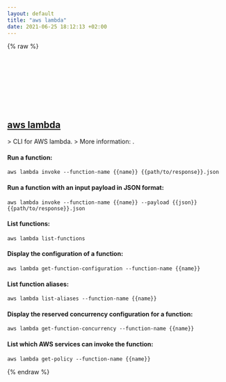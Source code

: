 ```yaml
---
layout: default
title: "aws lambda"
date: 2021-06-25 18:12:13 +02:00
---
```

{% raw %}
<h2 id="aws-lambda">
  <a href="/en/common/aws-lambda.html">aws lambda</a> <a href="#aws-lambda"><svg class="icon">
    <use href="/assets/images/unicode_sprite.svg#link" />
  </svg></a>
</h2>
> CLI for AWS lambda.
> More information: <https://docs.aws.amazon.com/cli/latest/reference/lambda/>.

#### Run a function:
```shell
aws lambda invoke --function-name {{name}} {{path/to/response}}.json
```
#### Run a function with an input payload in JSON format:
```shell
aws lambda invoke --function-name {{name}} --payload {{json}} {{path/to/response}}.json
```
#### List functions:
```shell
aws lambda list-functions
```
#### Display the configuration of a function:
```shell
aws lambda get-function-configuration --function-name {{name}}
```
#### List function aliases:
```shell
aws lambda list-aliases --function-name {{name}}
```
#### Display the reserved concurrency configuration for a function:
```shell
aws lambda get-function-concurrency --function-name {{name}}
```
#### List which AWS services can invoke the function:
```shell
aws lambda get-policy --function-name {{name}}
```
{% endraw %}